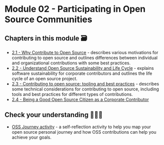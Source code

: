 # Module 02 - Participating in Open Source Communities

## Chapters in this module 🗃

- [2.1 - Why Contribute to Open Source](./01-why-contributing-to-oss.md) - describes various motivations for contributing to open source and outlines differences between individual and organizational contributions with some best practices.
- [2.2 - Understand Open Source Sustainability and Life Cycle](./02-understand-oss-sustainability.md) - explains software sustainability for corporate contributors and outlines the life cycle of an open source project.
- [2.3 - Contributing to open source: tooling and best practices](./03-contibuting-tips.md) - describes some technical considerations for contributing to open source, including tools and best practices for different types of contributions.
- [2.4 - Being a Good Open Source Citizen as a Corporate Contributor](./04-good-corporate-oss-citizen.md)

## Check your understanding 🙇🏻‍♀️

- [OSS Journey activity](./OSS-journey-activity.md) - a self-reflection activity to help you map your open source personal journey and how OSS contributions can help you achieve your goals.
